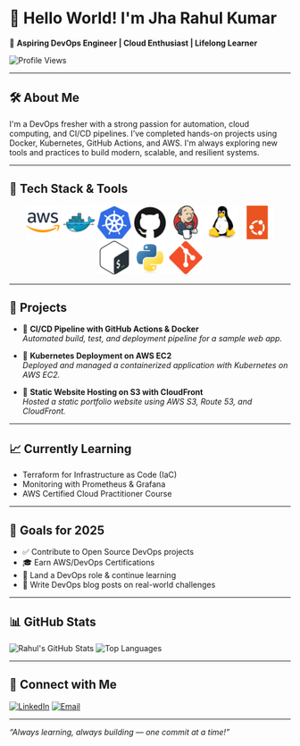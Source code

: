 # 👋 Hello World! I'm Jha Rahul Kumar

🚀 **Aspiring DevOps Engineer | Cloud Enthusiast | Lifelong Learner**

![Profile Views](https://komarev.com/ghpvc/?username=Rahul90053&color=blueviolet&style=flat-square)

---

## 🛠️ About Me

I'm a DevOps fresher with a strong passion for automation, cloud computing, and CI/CD pipelines. I’ve completed hands-on projects using Docker, Kubernetes, GitHub Actions, and AWS. I'm always exploring new tools and practices to build modern, scalable, and resilient systems.

---

## 🔧 Tech Stack & Tools

<p align="center">
  <img src="https://raw.githubusercontent.com/devicons/devicon/master/icons/amazonwebservices/amazonwebservices-original-wordmark.svg" alt="AWS" width="60" height="60"/>
  <img src="https://raw.githubusercontent.com/devicons/devicon/master/icons/docker/docker-original.svg" alt="Docker" width="60" height="60"/>
  <img src="https://raw.githubusercontent.com/devicons/devicon/master/icons/kubernetes/kubernetes-plain.svg" alt="Kubernetes" width="60" height="60"/>
  <img src="https://raw.githubusercontent.com/devicons/devicon/master/icons/github/github-original.svg" alt="GitHub" width="60" height="60"/>
  <img src="https://raw.githubusercontent.com/devicons/devicon/master/icons/jenkins/jenkins-original.svg" alt="Jenkins" width="60" height="60"/>
  <img src="https://raw.githubusercontent.com/devicons/devicon/master/icons/linux/linux-original.svg" alt="Linux" width="60" height="60"/>
  <img src="https://raw.githubusercontent.com/devicons/devicon/master/icons/ubuntu/ubuntu-plain.svg" alt="Ubuntu" width="60" height="60"/>
  <img src="https://raw.githubusercontent.com/devicons/devicon/master/icons/bash/bash-original.svg" alt="Bash" width="60" height="60"/>
  <img src="https://raw.githubusercontent.com/devicons/devicon/master/icons/python/python-original.svg" alt="Python" width="60" height="60"/>
  <img src="https://raw.githubusercontent.com/devicons/devicon/master/icons/git/git-original.svg" alt="Git" width="60" height="60"/>
</p>



---

## 📂 Projects

- 🔸 **CI/CD Pipeline with GitHub Actions & Docker**  
  *Automated build, test, and deployment pipeline for a sample web app.*

- 🔸 **Kubernetes Deployment on AWS EC2**  
  *Deployed and managed a containerized application with Kubernetes on AWS EC2.*

- 🔸 **Static Website Hosting on S3 with CloudFront**  
  *Hosted a static portfolio website using AWS S3, Route 53, and CloudFront.*

---

## 📈 Currently Learning

- Terraform for Infrastructure as Code (IaC)  
- Monitoring with Prometheus & Grafana  
- AWS Certified Cloud Practitioner Course

---

## 🎯 Goals for 2025

- ✅ Contribute to Open Source DevOps projects  
- 🎓 Earn AWS/DevOps Certifications  
- 💼 Land a DevOps role & continue learning  
- 📘 Write DevOps blog posts on real-world challenges

---

## 📊 GitHub Stats

![Rahul's GitHub Stats](https://github-readme-stats.vercel.app/api?username=Rahul90053&show_icons=true&theme=radical)
![Top Languages](https://github-readme-stats.vercel.app/api/top-langs/?username=Rahul90053&layout=compact&theme=radical)

---

## 🔗 Connect with Me

[![LinkedIn](https://img.shields.io/badge/LinkedIn-blue?style=for-the-badge&logo=linkedin&logoColor=white)](https://linkedin.com/in/jha-rahulkumar)
[![Email](https://img.shields.io/badge/Gmail-D14836?style=for-the-badge&logo=gmail&logoColor=white)](mailto:jha702251@gmail.com)

---

_“Always learning, always building — one commit at a time!”_
